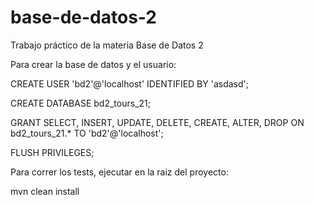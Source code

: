# base-de-datos-2
Trabajo práctico de la materia Base de Datos 2

Para crear la base de datos y el usuario:

CREATE USER 'bd2'@'localhost' IDENTIFIED BY 'asdasd';

CREATE DATABASE bd2_tours_21;

GRANT SELECT, INSERT, UPDATE, DELETE, CREATE, ALTER, DROP ON bd2_tours_21.* TO 'bd2'@'localhost';

FLUSH PRIVILEGES;

Para correr los tests, ejecutar en la raiz del proyecto:

mvn clean install
